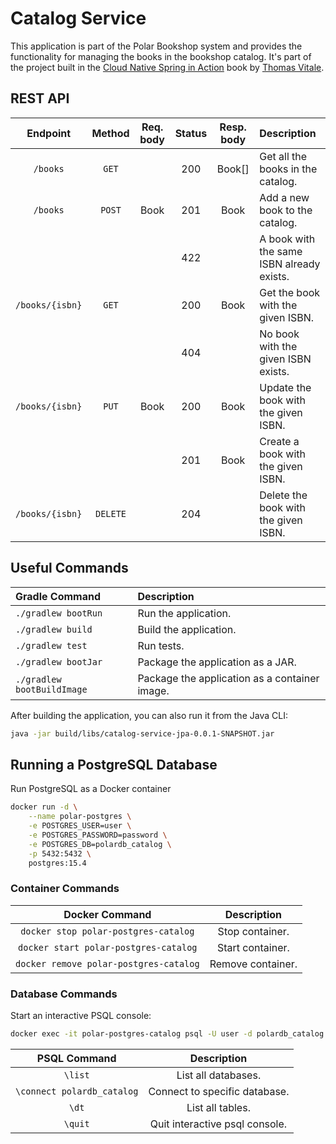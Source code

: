 # Catalog Service

This application is part of the Polar Bookshop system and provides the functionality for managing
the books in the bookshop catalog. It's part of the project built in the
[Cloud Native Spring in Action](https://www.manning.com/books/cloud-native-spring-in-action) book
by [Thomas Vitale](https://www.thomasvitale.com).

## REST API

| Endpoint	      | Method   | Req. body  | Status | Resp. body     | Description    		   	     |
|:---------------:|:--------:|:----------:|:------:|:--------------:|:-------------------------------|
| `/books`        | `GET`    |            | 200    | Book[]         | Get all the books in the catalog. |
| `/books`        | `POST`   | Book       | 201    | Book           | Add a new book to the catalog. |
|                 |          |            | 422    |                | A book with the same ISBN already exists. |
| `/books/{isbn}` | `GET`    |            | 200    | Book           | Get the book with the given ISBN. |
|                 |          |            | 404    |                | No book with the given ISBN exists. |
| `/books/{isbn}` | `PUT`    | Book       | 200    | Book           | Update the book with the given ISBN. |
|                 |          |            | 201    | Book           | Create a book with the given ISBN. |
| `/books/{isbn}` | `DELETE` |            | 204    |                | Delete the book with the given ISBN. |

## Useful Commands

| Gradle Command	         | Description                                   |
|:---------------------------|:----------------------------------------------|
| `./gradlew bootRun`        | Run the application.                          |
| `./gradlew build`          | Build the application.                        |
| `./gradlew test`           | Run tests.                                    |
| `./gradlew bootJar`        | Package the application as a JAR.             |
| `./gradlew bootBuildImage` | Package the application as a container image. |

After building the application, you can also run it from the Java CLI:

```bash
java -jar build/libs/catalog-service-jpa-0.0.1-SNAPSHOT.jar
```

## Running a PostgreSQL Database

Run PostgreSQL as a Docker container

```bash
docker run -d \
    --name polar-postgres \
    -e POSTGRES_USER=user \
    -e POSTGRES_PASSWORD=password \
    -e POSTGRES_DB=polardb_catalog \
    -p 5432:5432 \
    postgres:15.4
```

### Container Commands

| Docker Command	              | Description       |
|:-------------------------------:|:-----------------:|
| `docker stop polar-postgres-catalog`   | Stop container.   |
| `docker start polar-postgres-catalog`  | Start container.  |
| `docker remove polar-postgres-catalog` | Remove container. |

### Database Commands

Start an interactive PSQL console:

```bash
docker exec -it polar-postgres-catalog psql -U user -d polardb_catalog
```

| PSQL Command	             | Description                    |
|:--------------------------:|:------------------------------:|
| `\list`                    | List all databases.            |
| `\connect polardb_catalog` | Connect to specific database.  |
| `\dt`                      | List all tables.               |
| `\quit`                    | Quit interactive psql console. |
